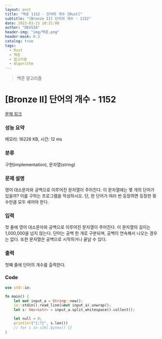 ```yaml
---
layout: post
title: "백준 1152 - 단어의 개수 [Rust]"
subtitle: "[Bronze II] 단어의 개수 - 1152"
date: 2023-03-23 10:31:00
author: "DEVSIA"
header-img: "img/백준.png"
header-mask: 0.3
catalog: true
tags:
  - Rust
  - 백준
  - 알고리즘
  - Algorithm
---
```


> 백준 알고리즘

# [Bronze II] 단어의 개수 - 1152

[문제 링크](https://www.acmicpc.net/problem/1152)

### 성능 요약

메모리: 16228 KB, 시간: 12 ms

### 분류

구현(implementation), 문자열(string)

### 문제 설명

<p>영어 대소문자와 공백으로 이루어진 문자열이 주어진다. 이 문자열에는 몇 개의 단어가 있을까? 이를 구하는 프로그램을 작성하시오. 단, 한 단어가 여러 번 등장하면 등장한 횟수만큼 모두 세어야 한다.</p>

### 입력

 <p>첫 줄에 영어 대소문자와 공백으로 이루어진 문자열이 주어진다. 이 문자열의 길이는 1,000,000을 넘지 않는다. 단어는 공백 한 개로 구분되며, 공백이 연속해서 나오는 경우는 없다. 또한 문자열은 공백으로 시작하거나 끝날 수 있다.</p>

### 출력

 <p>첫째 줄에 단어의 개수를 출력한다.</p>

### Code

```rs
use std::io;

fn main() {
    let mut input_a = String::new();
    io::stdin().read_line(&mut input_a).unwrap();
    let s: Vec<&str> = input_a.split_whitespace().collect();

    let null = 0;
    println!("{:?}", s.len())
    // for i in s[0].bytes() {}
}
```
